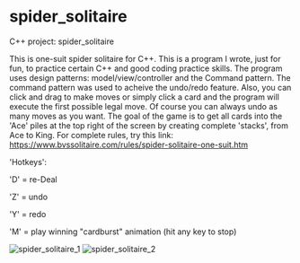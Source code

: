 # spider_solitaire
C++ project: spider_solitaire

This is one-suit spider solitaire for C++. This is a program I wrote, just for fun, to practice certain C++ and good coding practice skills. The program uses design patterns: model/view/controller and the Command pattern. The command pattern was used to acheive the undo/redo feature. Also, you can click and drag to make moves or simply click a card and the program will execute the first possible legal move. Of course you can always undo as many moves as you want. The goal of the game is to get all cards into the 'Ace' piles at the top right of the screen by creating complete 'stacks', from Ace to King.
For complete rules, try this link: https://www.bvssolitaire.com/rules/spider-solitaire-one-suit.htm

'Hotkeys':

'D' = re-Deal

'Z' = undo

'Y' = redo

'M' = play winning "cardburst" animation (hit any key to stop)

![spider_solitaire_1](https://user-images.githubusercontent.com/53150782/193928067-8a2cc551-0ba7-409c-8d1f-43f8c16fe98b.PNG)
![spider_solitaire_2](https://user-images.githubusercontent.com/53150782/193928085-1b964497-13f5-45b3-bbf8-049a358e0a2e.PNG)

